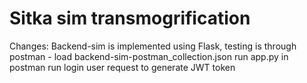 # Sitka sim transmogrification

Changes: 
Backend-sim is implemented using Flask, testing is through postman - load backend-sim-postman_collection.json
run app.py
in postman run login user request to generate JWT token